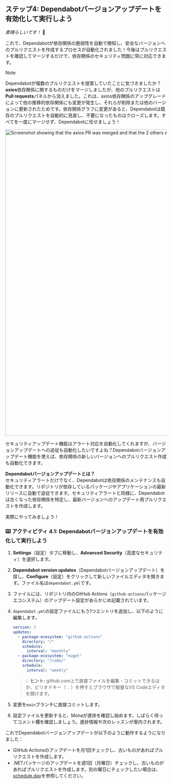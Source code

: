 ## ステップ4: Dependabotバージョンアップデートを有効化して実行しよう

_素晴らしいです！_ :partying_face:

これで、Dependabotが依存関係の脆弱性を自動で検知し、安全なバージョンへのプルリクエストを作成するプロセスが自動化されました！今後はプルリクエストを確認してマージするだけで、依存関係のセキュリティ問題に常に対応できます。

> [!NOTE]  
> Dependabotが複数のプルリクエストを提案していたことに気づきましたか？**axios**依存関係に関するものだけをマージしましたが、他のプルリクエストは**Pull requests**パネルから消えました。これは、axios依存関係のアップグレードによって他の推移的依存関係にも変更が発生し、それらが削除または他のバージョンに更新されたためです。依存関係グラフに変更があると、Dependabotは既存のプルリクエストを自動的に見直し、不要になったものはクローズします。すべてを一度にマージせず、Dependabotに任せましょう！
<img width="955" alt="Screenshot showing that the axios PR was merged and that the 2 others were closed" src="https://github.com/user-attachments/assets/6c97f90b-c6e2-4865-b1eb-dd7053383f07" />

セキュリティアップデート機能はアラート対応を自動化してくれますが、バージョンアップデートへの追従も自動化したいですよね？Dependabotバージョンアップデート機能を使えば、依存関係の新しいバージョンへのプルリクエスト作成も自動化できます。

**Dependabotバージョンアップデートとは？**  
セキュリティアラートだけでなく、Dependabotは依存関係のメンテナンスも自動化できます。リポジトリが依存しているパッケージやアプリケーションの最新リリースに自動で追従できます。セキュリティアラートと同様に、Dependabotは古くなった依存関係を特定し、最新バージョンへのアップデート用プルリクエストを作成します。

実際にやってみましょう！

### :keyboard: アクティビティ 4.1: Dependabotバージョンアップデートを有効化して実行しよう

1. **Settings**（設定）タブに移動し、**Advanced Security**（高度なセキュリティ）を選択します。
1. **Dependabot version updates**（Dependabotバージョンアップデート）を探し、**Configure**（設定）をクリックして新しいファイルエディタを開きます。ファイル名は`dependabot.yml`です。
1. ファイルには、リポジトリ内のGitHub Actions（`github-actions`パッケージエコシステム）のアップデート設定があらかじめ記載されています。
1. `dependabot.yml`の設定ファイルにもう1つエントリを追加し、以下のように編集します。

   ```yaml
   version: 2
   updates:
     - package-ecosystem: "github-actions"
       directory: "/"
       schedule:
         interval: "monthly"
     - package-ecosystem: "nuget"
       directory: "/code/"
       schedule:
         interval: "weekly"
   ```

   > 💡 **ヒント:** github.com上で直接ファイルを編集・コミットできるほか、ピリオドキー（ `.` ）を押すとブラウザで軽量なVS Codeエディタを開けます。

1. 変更を`main`ブランチに直接コミットします。
1. 設定ファイルを更新すると、Monaが進捗を確認し始めます。しばらく待ってコメント欄を確認しましょう。進捗情報や次のレッスンが案内されます。

これでDependabotバージョンアップデートが以下のように動作するようになりました：

- GitHub Actionsのアップデートを月1回チェックし、古いものがあればプルリクエストを作成します。
- .NETパッケージのアップデートを週1回（月曜日）チェックし、古いものがあればプルリクエストを作成します。別の曜日にチェックしたい場合は、[schedule.day](https://docs.github.com/ja/code-security/dependabot/dependabot-version-updates/configuration-options-for-the-dependabot.yml-file#scheduleday)を参照してください。
